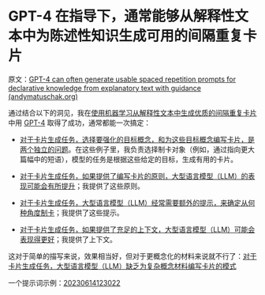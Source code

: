 # GPT-4 在指导下，通常能够从解释性文本中为陈述性知识生成可用的间隔重复卡片

原文：[GPT-4 can often generate usable spaced repetition prompts for declarative knowledge from explanatory text with guidance (andymatuschak.org)](https://notes.andymatuschak.org/z2VVmj24FLixtrijdAbkKty91JQruAaZGbHE6)

通过结合以下的洞见，我在[使用机器学习从解释性文本中生成优质的间隔重复卡片](https://notes.andymatuschak.org/z2DY7qsP5iHsiA5hxUHheV8hu7Xe96vdGyYX)中用 [GPT-4](https://notes.andymatuschak.org/z3Bab7JXEhospmJZJQnduTFFjrZHaHKMCJBQE) 取得了成功，通常都能一次搞定：

- [对于卡片生成任务，选择要强化的目标概念，和为这些目标概念编写卡片，是两个独立的问题](https://notes.andymatuschak.org/z62s1nNLEfhGbDmpb8Z7dZiYyi3kaSziuLVXd)。在这些例子里，我负责选择制卡对象（例如，通过指向更大篇幅中的短语），模型的任务是根据这些给定的目标，生成有用的卡片。

- [对于卡片生成任务，如果提供了编写卡片的原则，大型语言模型（LLM）的表现可能会有所提升](https://notes.andymatuschak.org/zrqgkr9n3eCMNsAPDsRozt3HLd8nRT5nVASc)；我提供了这些原则。

- [对于卡片生成任务，大型语言模型（LLM）经常需要额外的提示，来确定从何种角度制卡](https://notes.andymatuschak.org/zomoPzCNzSi5GqtfTeVWgm7RjmiArjS8vvM5)；我提供了这些提示。

- [对于卡片生成任务，如果提供了充足的上下文，大型语言模型（LLM）可能会表现得更好](https://notes.andymatuschak.org/z5LQFLXHFLrb4nYAtLrB3JBzNyJng8fYHVJYN)；我提供了上下文。

这对于简单的描写来说，效果相当好，但对于更概念化的材料来说就不行了：[对于卡片生成任务，大型语言模型（LLM）缺乏为复杂概念材料编写卡片的模式](https://notes.andymatuschak.org/zmrbnm683nVZi9ut63vsr8BwYKEtATA6e4B3)

一个提示词示例：[20230614123022](https://notes.andymatuschak.org/z4jtgUPVP5pABoDEjvz22hzYzAuRELqGg4BR6)